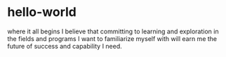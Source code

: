 # hello-world
where it all begins
I believe that committing to learning and exploration in the fields and programs I want to familiarize myself with will earn me the future of success and capability I need.
